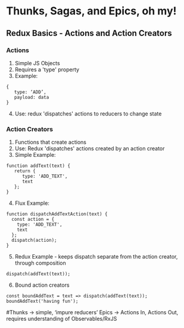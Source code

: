 # Thunks, Sagas, and Epics, oh my!

## Redux Basics - Actions and Action Creators

### Actions
1. Simple JS Objects
2. Requires a 'type' property
3. Example: 
```
{
   type: ‘ADD’,
   payload: data
}
```
4. Use: redux 'dispatches' actions to reducers to change state

### Action Creators
1. Functions that create actions
2. Use: Redux 'dispatches' actions created by an action creator
3. Simple Example:
```
function addText(text) {
   return {
      type: 'ADD_TEXT',
      text
   };
}
```
4. Flux Example:
```
function dispatchAddTextAction(text) {
  const action = {
    type: 'ADD_TEXT',
    text
  };
  dispatch(action);
}
```
5. Redux Example - keeps dispatch separate from the action creator, through composition
```
dispatch(addText(text));
```
6. Bound action creators
```
const boundAddText = text => dispatch(addText(text));
boundAddText('having fun');
```



#Thunks -> simple, ‘impure reducers’
Epics -> Actions In, Actions Out, requires understanding of Observables/RxJS

